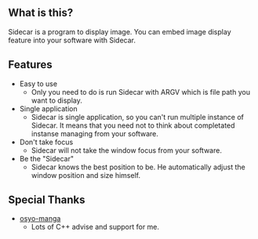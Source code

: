 ## What is this?

Sidecar is a program to display image.
You can embed image display feature into your software with Sidecar.

## Features

* Easy to use
  * Only you need to do is run Sidecar with ARGV which is file path you want to display.
* Single application
  * Sidecar is single application, so you can't run multiple instance of Sidecar. It means that you need not to think about completated instanse managing from your software.
* Don't take focus
  * Sidecar will not take the window focus from your software.
* Be the "Sidecar"
  * Sidecar knows the best position to be. He automatically adjust the window position and size himself.

## Special Thanks
* [osyo-manga](https://github.com/osyo-manga/)
  * Lots of C++ advise and support for me.
